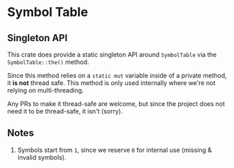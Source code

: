 # Symbol Table

## Singleton API

This crate does provide a static singleton API around `SymbolTable` via the `SymbolTable::the()` method.

Since this method relies on a `static mut` variable inside of a private method, it **is not** thread safe. This method is only used internally where we're not relying on multi-threading.

Any PRs to make it thread-safe are welcome, but since the project does not need it to be thread-safe, it isn't (sorry).

## Notes

1. Symbols start from `1`, since we reserve `0` for internal use (missing & invalid symbols).